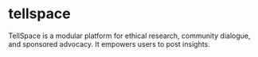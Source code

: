 # tellspace
TellSpace is a modular platform for ethical research, community dialogue, and sponsored advocacy. It empowers users to post insights.
